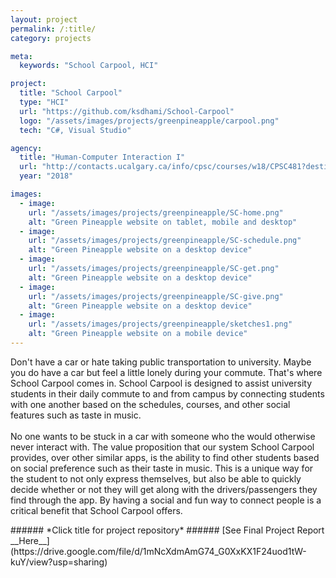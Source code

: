 ```yaml
---
layout: project
permalink: /:title/
category: projects

meta:
  keywords: "School Carpool, HCI"

project:
  title: "School Carpool"
  type: "HCI"
  url: "https://github.com/ksdhami/School-Carpool"
  logo: "/assets/images/projects/greenpineapple/carpool.png"
  tech: "C#, Visual Studio"

agency:
  title: "Human-Computer Interaction I"
  url: "http://contacts.ucalgary.ca/info/cpsc/courses/w18/CPSC481?destination=courses%2Fw18"
  year: "2018"

images:
  - image:
    url: "/assets/images/projects/greenpineapple/SC-home.png"
    alt: "Green Pineapple website on tablet, mobile and desktop"
  - image:
    url: "/assets/images/projects/greenpineapple/SC-schedule.png"
    alt: "Green Pineapple website on a desktop device"
  - image:
    url: "/assets/images/projects/greenpineapple/SC-get.png"
    alt: "Green Pineapple website on a desktop device"
  - image:
    url: "/assets/images/projects/greenpineapple/SC-give.png"
    alt: "Green Pineapple website on a desktop device"
  - image:
    url: "/assets/images/projects/greenpineapple/sketches1.png"
    alt: "Green Pineapple website on a mobile device"
---
```

<p>Don't have a car or hate taking public transportation to university. Maybe you do have a car but feel a little lonely during your commute. That's where School Carpool comes in. School Carpool is designed to assist university students in their daily commute to and from campus by connecting students with one another based on the schedules, courses, and other social features such as taste in music.  
<br> <br>
No one wants to be stuck in a car with someone who the would otherwise never interact with. The value proposition that our system School Carpool provides, over other similar apps, is the ability to find other students based on social preference such as their taste in music. This is a unique way for the student to not only express themselves, but also be able to quickly decide whether or not they will get along with the drivers/passengers they find through the app. By having a social and fun way to connect people is a critical benefit that School Carpool offers. 
<br>
</p>
###### *Click title for project repository*
###### [See Final Project Report __Here__](https://drive.google.com/file/d/1mNcXdmAmG74_G0XxKX1F24uod1tW-kuY/view?usp=sharing)
